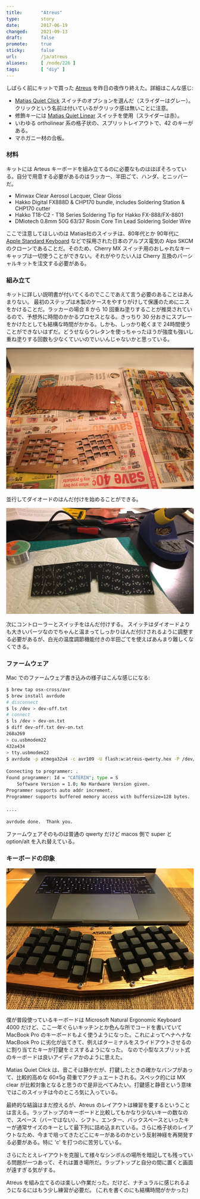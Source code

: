 ```yaml
---
title:       "Atreus"
type:        story
date:        2017-06-19
changed:     2021-09-13
draft:       false
promote:     true
sticky:      false
url:         /ja/atreus
aliases:     [ /node/226 ]
tags:        [ "diy" ]
---
```


  [quiet]: http://matias.ca/switches/quiet/
  [linear]: http://matias.ca/switches/linear/
  [apple]: https://deskthority.net/wiki/Apple_Standard_Keyboard
  [atreus]: https://atreus.technomancy.us/

しばらく前にキットで買った [Atreus][atreus] を昨日の夜作り終えた。詳細はこんな感じ:

- [Matias Quiet Click][quiet] スイッチのオプションを選んだ（スライダーはグレー）。クリックという名前は付いているがクリック感は無いことに注意。
- 修飾キーには [Matias Quiet Linear][linear] スイッチを使用（スライダーは赤）。
- いわゆる ortholinear 系の格子状の、スプリットレイアウトで、42 のキーがある。
- マホガニー材の合板。

### 材料

キットには Arteus キーボードを組み立てるのに必要なものはほぼそろっている。自分で用意する必要があるのはラッカー、半田ごて、ハンダ、とニッパーだ。

- Minwax Clear Aerosol Lacquer, Clear Gloss
- Hakko Digital FX888D & CHP170 bundle, includes Soldering Station & CHP170 cutter
- Hakko T18-C2 - T18 Series Soldering Tip for Hakko FX-888/FX-8801
- DMiotech 0.8mm 50G 63/37 Rosin Core Tin Lead Soldering Solder Wire

ここで注意してほしいのは Matias社のスイッチは、80年代とか 90年代に [Apple Standard Keyboard][apple] などで採用された日本のアルプス電気の Alps SKCM のクローンであることだ。そのため、Cherry MX スイッチ用のおしゃれなキーキャップは一切使うことができない。それがやりたい人は Cherry 互換のパーシャルキットを注文する必要がある。

### 組み立て

キットに詳しい説明書が付いてくるのでここであえて言う必要のあることはあんまりない。
最初のステップは木製のケースをやすりがけして保護のためにニスをかけることだ。ラッカーの場合 8 から 10 回重ね塗りすることが推奨されているので、予想外に時間のかかるプロセスとなる。きっちり 30 分おきにスプレーをかけたとしても結構な時間がかかる。しかも、しっかり乾くまで 24時間使うことができないはずだ。どうせならウレタンを使っちゃったほうが強度も強いし重ね塗りする回数も少なくていいのでいいんじゃないかと思っている。

![image1](/images/atreus_1_1024.jpeg)

並行してダイオードのはんだ付けを始めることができる。

![image2](/images/atreus_2_1024.jpeg)

次にコントローラーとスイッチをはんだ付けする。
スイッチはダイオードよりも大きいパーツなのでちゃんと温まってしっかりはんだ付けされるように調整する必要があるが、白光の温度調節機能付きの半田ごてを使えばあんまり難しくなくできる。

### ファームウェア

Mac でのファームウェア書き込みの様子はこんな感じになる:

```bash
$ brew tap osx-cross/avr
$ brew install avrdude
# disconnect
$ ls /dev > dev-off.txt
# connect
$ ls /dev > dev-on.txt
$ diff dev-off.txt dev-on.txt
268a269
> cu.usbmodem22
432a434
> tty.usbmodem22
$ avrdude -p atmega32u4 -c avr109 -U flash:w:atreus-qwerty.hex -P /dev/tty.usbmodem22

Connecting to programmer: .
Found programmer: Id = "CATERIN"; type = S
    Software Version = 1.0; No Hardware Version given.
Programmer supports auto addr increment.
Programmer supports buffered memory access with buffersize=128 bytes.

....

avrdude done.  Thank you.
```

ファームウェアそのものは普通の qwerty だけど macos 側で super と option/alt を入れ替えている。

### キーボードの印象

![image3](/images/atreus_3_1024.jpeg)

僕が普段使っているキーボードは Microsoft Natural Ergonomic Keyboard 4000 だけど、ここ一年ぐらいキッチンとか色んな所でコードを書いていて MacBook Pro のキーボードもよく使うようになった。これによってヘナヘナな MacBook Pro に劣化が出てきて、例えばターミナルをスライドアウトさせるのに割り当てたキーが打鍵をミスするようになった。
なので小型なスプリット式のキーボードは良いアイディアかのように思えた。

Matias Quiet Click は、音こそは静かだが、打鍵したときの確かなバンプがあって、比較的高めな 60±5g 荷重でアクチュエートされる。スペック的には MX clear が比較対象となると思うので是非比べてみたい。打鍵感と静音という意味ではこのスイッチは今のところ気に入っている。

最終的な結論はまだ控えるが、Atreus のレイアウトは練習を要するということは言える。ラップトップのキーボードと比較してもかなり少ないキーの数なので、スペース（バーではない）、シフト、エンター、バックスペースといったキーが通常サイズのキーとして最下列に詰め込まれている。さらに格子状のレイアウトなため、今まで培ってきたどこにキーがあるのかという反射神経を再開発する必要がある。特に 'c' を打つのに苦労している。

さらにたとえレイアウトを克服して様々なシンボルの場所を暗記しても残っている問題が一つあって、それは置き場所だ。ラップトップと自分の間に置くと画面が遠すぎる気がする。

Atreus を組み立てるのは楽しい作業だった。だけど、ナチュラルに感じれるようになるにはもう少し練習が必要だ。
(これを書くのにも結構時間がかかった)

